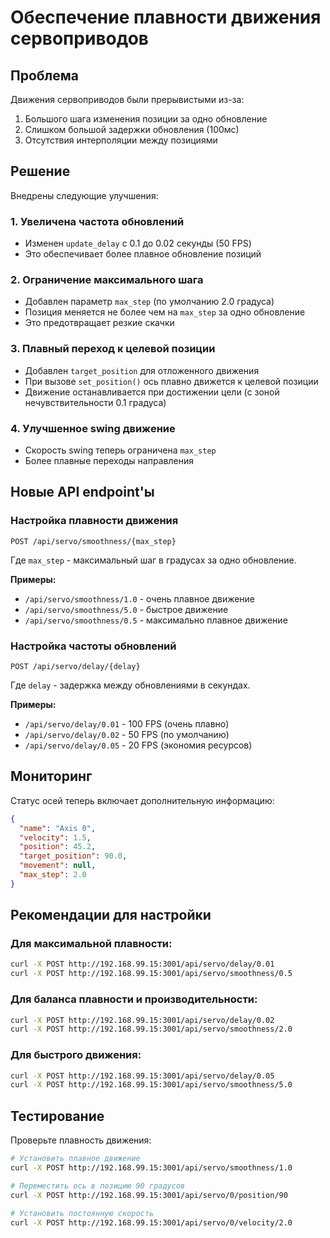 # Обеспечение плавности движения сервоприводов

## Проблема
Движения сервоприводов были прерывистыми из-за:
1. Большого шага изменения позиции за одно обновление
2. Слишком большой задержки обновления (100мс)
3. Отсутствия интерполяции между позициями

## Решение
Внедрены следующие улучшения:

### 1. Увеличена частота обновлений
- Изменен `update_delay` с 0.1 до 0.02 секунды (50 FPS)
- Это обеспечивает более плавное обновление позиций

### 2. Ограничение максимального шага
- Добавлен параметр `max_step` (по умолчанию 2.0 градуса)
- Позиция меняется не более чем на `max_step` за одно обновление
- Это предотвращает резкие скачки

### 3. Плавный переход к целевой позиции
- Добавлен `target_position` для отложенного движения
- При вызове `set_position()` ось плавно движется к целевой позиции
- Движение останавливается при достижении цели (с зоной нечувствительности 0.1 градуса)

### 4. Улучшенное swing движение
- Скорость swing теперь ограничена `max_step`
- Более плавные переходы направления

## Новые API endpoint'ы

### Настройка плавности движения
```
POST /api/servo/smoothness/{max_step}
```
Где `max_step` - максимальный шаг в градусах за одно обновление.

**Примеры:**
- `/api/servo/smoothness/1.0` - очень плавное движение
- `/api/servo/smoothness/5.0` - быстрое движение
- `/api/servo/smoothness/0.5` - максимально плавное движение

### Настройка частоты обновлений
```
POST /api/servo/delay/{delay}
```
Где `delay` - задержка между обновлениями в секундах.

**Примеры:**
- `/api/servo/delay/0.01` - 100 FPS (очень плавно)
- `/api/servo/delay/0.02` - 50 FPS (по умолчанию)
- `/api/servo/delay/0.05` - 20 FPS (экономия ресурсов)

## Мониторинг
Статус осей теперь включает дополнительную информацию:
```json
{
  "name": "Axis 0",
  "velocity": 1.5,
  "position": 45.2,
  "target_position": 90.0,
  "movement": null,
  "max_step": 2.0
}
```

## Рекомендации для настройки

### Для максимальной плавности:
```bash
curl -X POST http://192.168.99.15:3001/api/servo/delay/0.01
curl -X POST http://192.168.99.15:3001/api/servo/smoothness/0.5
```

### Для баланса плавности и производительности:
```bash
curl -X POST http://192.168.99.15:3001/api/servo/delay/0.02
curl -X POST http://192.168.99.15:3001/api/servo/smoothness/2.0
```

### Для быстрого движения:
```bash
curl -X POST http://192.168.99.15:3001/api/servo/delay/0.05
curl -X POST http://192.168.99.15:3001/api/servo/smoothness/5.0
```

## Тестирование
Проверьте плавность движения:
```bash
# Установить плавное движение
curl -X POST http://192.168.99.15:3001/api/servo/smoothness/1.0

# Переместить ось в позицию 90 градусов
curl -X POST http://192.168.99.15:3001/api/servo/0/position/90

# Установить постоянную скорость
curl -X POST http://192.168.99.15:3001/api/servo/0/velocity/2.0
```
